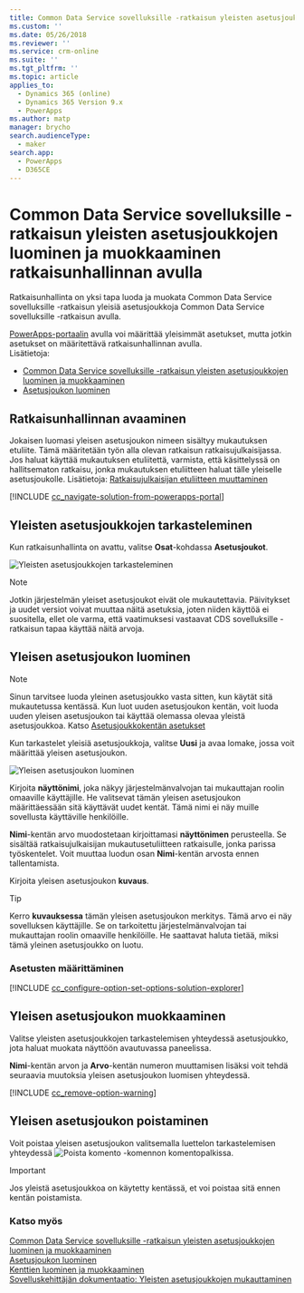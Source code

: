 ```yaml
---
title: Common Data Service sovelluksille -ratkaisun yleisten asetusjoukkojen luominen ja muokkaaminen ratkaisunhallinnan avulla | MicrosoftDocs
ms.custom: ''
ms.date: 05/26/2018
ms.reviewer: ''
ms.service: crm-online
ms.suite: ''
ms.tgt_pltfrm: ''
ms.topic: article
applies_to:
  - Dynamics 365 (online)
  - Dynamics 365 Version 9.x
  - PowerApps
ms.author: matp
manager: brycho
search.audienceType:
  - maker
search.app:
  - PowerApps
  - D365CE
---
```

# <a name="create-and-edit-global-option-sets-for-common-data-service-for-apps-using-solution-explorer"></a>Common Data Service sovelluksille -ratkaisun yleisten asetusjoukkojen luominen ja muokkaaminen ratkaisunhallinnan avulla

Ratkaisunhallinta on yksi tapa luoda ja muokata Common Data Service sovelluksille -ratkaisun yleisiä asetusjoukkoja Common Data Service sovelluksille -ratkaisun avulla.

[PowerApps-portaalin](https://web.powerapps.com/?utm_source=padocs&utm_medium=linkinadoc&utm_campaign=referralsfromdoc) avulla voi määrittää yleisimmät asetukset, mutta jotkin asetukset on määritettävä ratkaisunhallinnan avulla. <br />Lisätietoja: 
- [Common Data Service sovelluksille -ratkaisun yleisten asetusjoukkojen luominen ja muokkaaminen](create-edit-global-option-sets.md)
- [Asetusjoukon luominen](custom-picklists.md)

## <a name="open-solution-explorer"></a>Ratkaisunhallinnan avaaminen

Jokaisen luomasi yleisen asetusjoukon nimeen sisältyy mukautuksen etuliite. Tämä määritetään työn alla olevan ratkaisun ratkaisujulkaisijassa. Jos haluat käyttää mukautuksen etuliitettä, varmista, että käsittelyssä on hallitsematon ratkaisu, jonka mukautuksen etuliitteen haluat tälle yleiselle asetusjoukolle. Lisätietoja: [Ratkaisujulkaisijan etuliitteen muuttaminen](change-solution-publisher-prefix.md) 

[!INCLUDE [cc_navigate-solution-from-powerapps-portal](../../includes/cc_navigate-solution-from-powerapps-portal.md)]

## <a name="view-global-option-sets"></a>Yleisten asetusjoukkojen tarkasteleminen

Kun ratkaisunhallinta on avattu, valitse **Osat**-kohdassa **Asetusjoukot**.

![Yleisten asetusjoukkojen tarkasteleminen](media/view-global-option-sets-solution-explorer.png)

> [!NOTE]
> Jotkin järjestelmän yleiset asetusjoukot eivät ole mukautettavia. Päivitykset ja uudet versiot voivat muuttaa näitä asetuksia, joten niiden käyttöä ei suositella, ellet ole varma, että vaatimuksesi vastaavat CDS sovelluksille -ratkaisun tapaa käyttää näitä arvoja.

## <a name="create-a-global-option-set"></a>Yleisen asetusjoukon luominen

> [!NOTE]
> Sinun tarvitsee luoda yleinen asetusjoukko vasta sitten, kun käytät sitä mukautetussa kentässä. Kun luot uuden asetusjoukon kentän, voit luoda uuden yleisen asetusjoukon tai käyttää olemassa olevaa yleistä asetusjoukkoa. Katso [Asetusjoukkokentän asetukset](create-edit-field-solution-explorer.md#option-set-field-options)

Kun tarkastelet yleisiä asetusjoukkoja, valitse **Uusi** ja avaa lomake, jossa voit määrittää yleisen asetusjoukon.

![Yleisen asetusjoukon luominen](media/create-global-option-set-solution-explorer.png)

Kirjoita **näyttönimi**, joka näkyy järjestelmänvalvojan tai mukauttajan roolin omaaville käyttäjille. He valitsevat tämän yleisen asetusjoukon määrittäessään sitä käyttävät uudet kentät. Tämä nimi ei näy muille sovellusta käyttäville henkilöille.

**Nimi**-kentän arvo muodostetaan kirjoittamasi **näyttönimen** perusteella. Se sisältää ratkaisujulkaisijan mukautusetuliitteen ratkaisulle, jonka parissa työskentelet. Voit muuttaa luodun osan **Nimi**-kentän arvosta ennen tallentamista.

Kirjoita yleisen asetusjoukon **kuvaus**. 

> [!TIP]
> Kerro **kuvauksessa** tämän yleisen asetusjoukon merkitys. Tämä arvo ei näy sovelluksen käyttäjille. Se on tarkoitettu järjestelmänvalvojan tai mukauttajan roolin omaaville henkilöille. He saattavat haluta tietää, miksi tämä yleinen asetusjoukko on luotu.

### <a name="configure-options"></a>Asetusten määrittäminen

[!INCLUDE [cc_configure-option-set-options-solution-explorer](../../includes/cc_configure-option-set-options-solution-explorer.md)]

## <a name="edit-a-global-option-set"></a>Yleisen asetusjoukon muokkaaminen

Valitse yleisten asetusjoukkojen tarkastelemisen yhteydessä asetusjoukko, jota haluat muokata näyttöön avautuvassa paneelissa.

**Nimi**-kentän arvon ja **Arvo**-kentän numeron muuttamisen lisäksi voit tehdä seuraavia muutoksia yleisen asetusjoukon luomisen yhteydessä.

[!INCLUDE [cc_remove-option-warning](../../includes/cc_remove-option-warning.md)]

## <a name="delete-a-global-option-set"></a>Yleisen asetusjoukon poistaminen

Voit poistaa yleisen asetusjoukon valitsemalla luettelon tarkastelemisen yhteydessä ![Poista komento -komennon](media/delete.gif) komentopalkissa.

> [!IMPORTANT]
> Jos yleistä asetusjoukkoa on käytetty kentässä, et voi poistaa sitä ennen kentän poistamista.
  
### <a name="see-also"></a>Katso myös
 
[Common Data Service sovelluksille -ratkaisun yleisten asetusjoukkojen luominen ja muokkaaminen](create-edit-global-option-sets.md)<br />
[Asetusjoukon luominen](custom-picklists.md)<br />
[Kenttien luominen ja muokkaaminen](create-edit-fields.md)<br />
[Sovelluskehittäjän dokumentaatio: Yleisten asetusjoukkojen mukauttaminen](/dynamics365/customer-engagement/developer/org-service/customize-global-option-sets)
